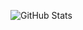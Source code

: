 ![GitHub Stats](https://github-readme-stats.vercel.app/api?username=djad04&show_icons=true&cache_seconds=1)

